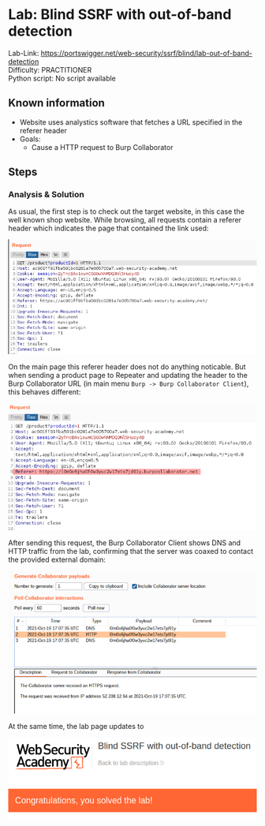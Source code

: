 # Lab: Blind SSRF with out-of-band detection

Lab-Link: <https://portswigger.net/web-security/ssrf/blind/lab-out-of-band-detection>  
Difficulty: PRACTITIONER  
Python script: No script available

## Known information

- Website uses analystics software that fetches a URL specified in the referer header
- Goals:
  - Cause a HTTP request to Burp Collaborator

## Steps

### Analysis & Solution

As usual, the first step is to check out the target website, in this case the well known shop website. While browsing, all requests contain a referer header which indicates the page that contained the link used:

![request](img/request.png)

On the main page this referer header does not do anything noticable. But when sending a product page to Repeater and updating the header to the Burp Collaborator URL (in main menu `Burp -> Burp Collaborator Client`), this behaves different:

![modified_request](img/modified_request.png)

After sending this request, the Burp Collaborator Client shows DNS and HTTP traffic from the lab, confirming that the server was coaxed to contact the provided external domain:

![collaborator_traffic](img/collaborator_traffic.png)

At the same time, the lab page updates to

![success](img/success.png)
